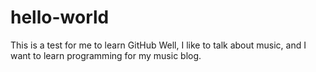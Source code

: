 # hello-world
This is a test for me to learn GitHub
Well, I like to talk about music, and I want to learn programming for my music blog.
